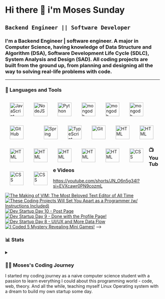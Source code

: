 # Hi there 👋 i'm Moses Sunday

<!--
**Moses-main/Moses-main** is a ✨ _special_ ✨ repository because its `README.md` (this file) appears on your GitHub profile.

Here are some ideas to get you started:

- 🔭 I’m currently working on ...
- 🌱 I’m currently learning ...
- 👯 I’m looking to collaborate on ...
- 🤔 I’m looking for help with ...
- 💬 Ask me about ...
- 📫 How to reach me: ...
- 😄 Pronouns: ...
- ⚡ Fun fact: ...
-->

## **`Backend Engineer || Software Developer`**

### I'm a Backend Engineer | software engineer. A major in Computer Science, having knowledge of Data Structure and Algorithm (DSA), Software Development Life Cycle (SDLC), System Analysis and Design (SAD). All coding projects are built from the ground up, from planning and designing all the way to solving real-life problems with code.

---

### 🧰 Languages and Tools

<!-- Javascript -->
<img align="left" alt="JavaScript" width="45px" style="padding:15px;" src="https://cdn.jsdelivr.net/gh/devicons/devicon/icons/javascript/javascript-plain.svg" />

<!-- Node Js -->
<img align="left" alt="NodeJS" width="45px" style="padding:15px;" src="https://cdn.jsdelivr.net/gh/devicons/devicon/icons/nodejs/nodejs-original.svg" />

<!-- Python -->
<img align="left" alt="Python" width="45px" style="padding:15px;" src="https://cdn.jsdelivr.net/gh/devicons/devicon/icons/python/python-plain.svg" />

<!-- MySQL -->
<img align="left" alt="mongodb" width="45px" style="padding:15px;" src="https://cdn.jsdelivr.net/gh/devicons/devicon/icons/mysql/mysql-original-wordmark.svg"/>

<!-- Github -->
<img align="left" alt="mongodb" width="45px" style="padding:15px;" src="https://cdn.jsdelivr.net/gh/devicons/devicon/icons/github/github-original.svg" />

<!-- Composer -->
<img align="left" alt="mongodb" width="45px" style="padding:15px;" src="https://cdn.jsdelivr.net/gh/devicons/devicon/icons/composer/composer-original.svg"/>

<!-- Github -->
<img align="left" alt="GitHub" width="45px" style="padding:15px;" src="https://cdn.jsdelivr.net/gh/devicons/devicon/icons/github/github-original.svg" />

<!-- VS Code -->
<img align="left" alt="Java" width="0px" style="padding:15px;" src="https://cdn.jsdelivr.net/gh/devicons/devicon/icons/vscode/vscode-original-wordmark.svg"/>

<!-- Azure -->
<img align="left" alt="Spring" width="45px" style="padding:15px;"  src="https://cdn.jsdelivr.net/gh/devicons/devicon/icons/azure/azure-original-wordmark.svg" />

<!-- Slack -->
<img align="left" alt="TypeScript" width="45px" style="padding:15px;" src="https://cdn.jsdelivr.net/gh/devicons/devicon/icons/slack/slack-original.svg"/>

<!-- Git -->
<img align="left" alt="Git" width="45px" style="padding:15px;" src="https://cdn.jsdelivr.net/gh/devicons/devicon/icons/git/git-original.svg" />

<!-- HTML5 -->
<img align="left" alt="HTML" width="45px" style="padding:15px;" src="https://cdn.jsdelivr.net/gh/devicons/devicon/icons/html5/html5-plain.svg" />

<!-- Node Js -->
<img align="left" alt="HTML" width="45px" style="padding:15px;"  src="https://cdn.jsdelivr.net/gh/devicons/devicon/icons/nodejs/nodejs-original-wordmark.svg" />

<!-- Laravel -->
<img align="left" alt="HTML" width="45px" style="padding:15px;"   src="https://cdn.jsdelivr.net/gh/devicons/devicon/icons/laravel/laravel-plain-wordmark.svg" />

<!-- Express js3 -->
<img align="left" alt="HTML" width="45px" style="padding:15px;"  src="https://cdn.jsdelivr.net/gh/devicons/devicon/icons/express/express-original.svg"/>

<!-- Mongo DB -->
<img align="left" alt="HTML" width="45px" style="padding:15px;"  src="https://cdn.jsdelivr.net/gh/devicons/devicon/icons/mongodb/mongodb-original-wordmark.svg"/>

<!-- Bash -->
<img align="left" alt="HTML" width="45px" style="padding:15px;"  src="https://cdn.jsdelivr.net/gh/devicons/devicon/icons/bash/bash-original.svg"/>

<!-- Bootstrap -->
<img align="left" alt="HTML" width="45px" style="padding:15px;"  src="https://cdn.jsdelivr.net/gh/devicons/devicon/icons/bootstrap/bootstrap-original.svg"  />

<!-- PHP -->
<img align="left" alt="CSS" width="45px" style="padding:15px;" src="https://cdn.jsdelivr.net/gh/devicons/devicon/icons/php/php-original.svg" />

<!-- jQuery -->
<img align="left" alt="CSS" width="45px" style="padding:15px;" src="https://cdn.jsdelivr.net/gh/devicons/devicon/icons/jquery/jquery-original-wordmark.svg" />

<!-- CSS3 -->
<img align="left" alt="CSS" width="45px" style="padding:15px;" src="https://cdn.jsdelivr.net/gh/devicons/devicon/icons/css3/css3-plain.svg" />

<br />
<br />
<br />
<br />
<br />
<br />
<br />
<br />

### 📺 YouTube Videos

https://youtube.com/shorts/JN_O6n5g34I?si=EVXcawr0PN9cozmL

<!-- BEGIN YOUTUBE-CARDS -->

[![The Making of VIM: The Most Beloved Text Editor of All Time](https://ytcards.demolab.com/?id=c6vjFQBlxvY&title=The+Making+of+VIM%3A+The+Most+Beloved+Text+Editor+of+All+Time&lang=en&timestamp=1701961235&background_color=%245d1117&title_color=%23ffffff&stats_color=%23dedede&max_title_lines=1&width=250&border_radius=5&duration=440 "The Making of VIM: The Most Beloved Text Editor of All Time")](https://www.youtube.com/watch?v=c6vjFQBlxvY)
[![These Coding Projects Will Set You Apart as a Programmer (w/ Instructions Included)](https://ytcards.demolab.com/?id=8XVI_Zrvz3c&title=These+Coding+Projects+Will+Set+You+Apart+as+a+Programmer+%28w%2F+Instructions+Included%29&lang=en&timestamp=1701357302&background_color=%230d1117&title_color=%23ffffff&stats_color=%23dedede&max_title_lines=1&width=250&border_radius=5&duration=1268 "These Coding Projects Will Set You Apart as a Programmer (w/ Instructions Included)")](https://www.youtube.com/watch?v=8XVI_Zrvz3c)
[![Dev Startup Day 10 - Post Page](https://ytcards.demolab.com/?id=YuJ6jEb3bOQ&title=Dev+Startup+Day+10+-+Post+Page&lang=en&timestamp=1700917232&background_color=%230d1117&title_color=%23ffffff&stats_color=%23dedede&max_title_lines=1&width=250&border_radius=5&duration=2132 "Dev Startup Day 10 - Post Page")](https://www.youtube.com/watch?v=YuJ6jEb3bOQ)
[![Dev Startup Day 9 - Done with the Profile Page!](https://ytcards.demolab.com/?id=R-1xJTFknc8&title=Dev+Startup+Day+9+-+Done+with+the+Profile+Page%21&lang=en&timestamp=1700571618&background_color=%230d1117&title_color=%23ffffff&stats_color=%23dedede&max_title_lines=1&width=250&border_radius=5&duration=2857 "Dev Startup Day 9 - Done with the Profile Page!")](https://www.youtube.com/watch?v=R-1xJTFknc8)
[![Dev Startup Day 8 - UI/UX and More Data Flow](https://ytcards.demolab.com/?id=bxwybHcbl_4&title=Dev+Startup+Day+8+-+UI%2FUX+and+More+Data+Flow&lang=en&timestamp=1699896604&background_color=%230d1117&title_color=%23ffffff&stats_color=%23dedede&max_title_lines=1&width=250&border_radius=5&duration=4093 "Dev Startup Day 8 - UI/UX and More Data Flow")](https://www.youtube.com/watch?v=bxwybHcbl_4)
[![I Coded 5 Mystery Revealing Mini Games!](https://ytcards.demolab.com/?id=jCem-wZuH34&title=I+Coded+5+Mystery+Revealing+Mini+Games%21&lang=en&timestamp=1699630209&background_color=%230d1117&title_color=%23ffffff&stats_color=%23dedede&max_title_lines=1&width=250&border_radius=5&duration=402 "I Coded 5 Mystery Revealing Mini Games!")](https://www.youtube.com/watch?v=jCem-wZuH34)
-->

<!-- END YOUTUBE-CARDS -->

<!-- [<img src="https://custom-icon-badges.demolab.com/badge/-Subscribe%20For%20More-red?style=for-the-badge&logo=video&logoColor=white"/>](https://www.youtube.com/c/fknight?sub_confirmation=1) -->

### 📊 Stats

<!-- ![Forrest's GitHub stats](https://github-readme-stats.vercel.app/api?username=forrestknight&show_icons=true&theme=gruvbox) -->

<!-- ![GitHub Streak](https://streak-stats.demolab.com?user=ForrestKnight&theme=gruvbox&border_radius=4.5) -->

<details>
<!-- Edit here the more -->
 <summary><h3>👨‍💻 Moses's Coding Journey</h3>
<p style="textAlign='justify'">   I started my coding journey as a naive computer science student with a passion to learn everything I could about this programming world - code, web, theory. And all the while, teaching myself Linux Operating system with a dream to build my own startup some day.
<!-- <h4>LINKS</h4>
<ul>
<li>[LinkedIn]: (https://#.com)</li>
<li>[Twitter (X)]: https://#.com</li>
<li>[Twitter (X)]: https://#.com</li>
</ul> -->
<!-- <p> A desire that landed me a full-stack software engineering job upon graduation. However, I had another desire I had been pursuing throughout this time - YouTube content creation. I eventually ended up quitting my software engineering job to pursue YouTube full-time, and that has been my focus ever since. But there's something that's always bothered me about my journey - abandoning my dream of building my own app to pursue the safe route, a job. Now I've already taken the leap away from that safety net into this uncomfortable, unexplored world that it being a creator. And it worked out, but again, it became comfortable. It's easier to create a video than go out on a ledge and build my own product. I do have to eat, at the end of the day, but I think it's time. It's time to get uncomfortable again. I have a burning desire to get back on the horse, and fulfill that dream younger me had of building my own app, my own product. And in order to do that, I'll be implmementing a few measures to streamline my YouTube content to focus more time on fulfilling that dream - a dream that I'll be ready to tackle in 2023 due to the measure I'm putting in place now until the end of 2022. Don't wait up, because I'm coming. -->
</p>
  </summary>
</details>
